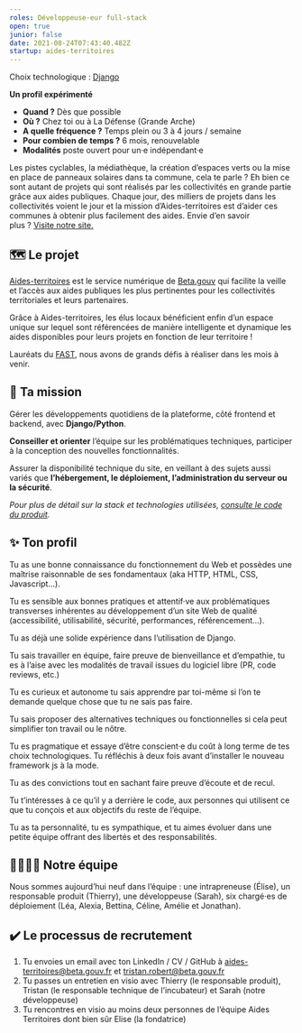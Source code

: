 ```yaml
---
roles: Développeuse·eur full-stack
open: true
junior: false
date: 2021-08-24T07:43:40.482Z
startup: aides-territoires
---
```


Choix technologique : [Django](https://www.djangoproject.com/)

**Un profil expérimenté**

* **Quand ?** Dès que possible
* **Où ?** Chez toi ou à La Défense (Grande Arche)
* **A quelle fréquence ?** Temps plein ou 3 à 4 jours / semaine
* **Pour combien de temps ?** 6 mois, renouvelable
* **Modalités** poste ouvert pour un·e indépendant·e

Les pistes cyclables, la médiathèque, la création d’espaces verts ou la mise en place de panneaux solaires dans ta commune, cela te parle ? Eh bien ce sont autant de projets qui sont réalisés par les collectivités en grande partie grâce aux aides publiques. Chaque jour, des milliers de projets dans les collectivités voient le jour et la mission d’Aides-territoires est d’aider ces communes à obtenir plus facilement des aides. Envie d’en savoir plus ? [Visite notre site.](https://aides-territoires.beta.gouv.fr/)

## 🗺️ Le projet

[Aides-territoires](https://aides-territoires.beta.gouv.fr/) est le service numérique de [Beta.gouv](https://beta.gouv.fr/approche/) qui facilite la veille et l’accès aux aides publiques les plus pertinentes pour les collectivités territoriales et leurs partenaires.

Grâce à Aides-territoires, les élus locaux bénéficient enfin d’un espace unique sur lequel sont référencées de manière intelligente et dynamique les aides disponibles pour leurs projets en fonction de leur territoire !

Lauréats du [FAST](https://beta.gouv.fr/approche/fast), nous avons de grands défis à réaliser dans les mois à venir.

## 🎯 Ta mission

Gérer les développements quotidiens de la plateforme, côté frontend et backend, avec **Django/Python**.

**Conseiller et orienter** l’équipe sur les problématiques techniques, participer à la conception des nouvelles fonctionnalités.

Assurer la disponibilité technique du site, en veillant à des sujets aussi variés que **l’hébergement, le déploiement, l’administration du serveur ou la sécurité**.

*Pour plus de détail sur la stack et technologies utilisées, [consulte le code du produit](https://github.com/MTES-MCT/aides-territoires).*

## ✨ Ton profil

Tu as une bonne connaissance du fonctionnement du Web et possèdes une maîtrise raisonnable de ses fondamentaux (aka HTTP, HTML, CSS, Javascript…).

Tu es sensible aux bonnes pratiques et attentif·ve aux problématiques transverses inhérentes au développement d’un site Web de qualité (accessibilité, utilisabilité, sécurité, performances, référencement…).

Tu as déjà une solide expérience dans l’utilisation de Django.

Tu sais travailler en équipe, faire preuve de bienveillance et d’empathie, tu es à l’aise avec les modalités de travail issues du logiciel libre (PR, code reviews, etc.)

Tu es curieux et autonome tu sais apprendre par toi-même si l’on te demande quelque chose que tu ne sais pas faire.

Tu sais proposer des alternatives techniques ou fonctionnelles si cela peut simplifier ton travail ou le nôtre.

Tu es pragmatique et essaye d’être conscient·e du coût à long terme de tes choix technologiques. Tu réfléchis à deux fois avant d’installer le nouveau framework js à la mode.

Tu as des convictions tout en sachant faire preuve d’écoute et de recul.

Tu t’intéresses à ce qu’il y a derrière le code, aux personnes qui utilisent ce que tu conçois et aux objectifs du reste de l’équipe.

Tu as ta personnalité, tu es sympathique, et tu aimes évoluer dans une petite équipe offrant des libertés et des responsabilités.

## 👨‍👩‍👧‍👦 Notre équipe

Nous sommes aujourd’hui neuf dans l’équipe : une intrapreneuse (Élise), un responsable produit (Thierry), une développeuse (Sarah), six chargé·es de déploiement (Léa, Alexia, Bettina, Céline, Amélie et Jonathan).

## ✔️ Le processus de recrutement

1. Tu envoies un email avec ton LinkedIn / CV / GitHub à aides-territoires@beta.gouv.fr et tristan.robert@beta.gouv.fr
2. Tu passes un entretien en visio avec Thierry (le responsable produit), Tristan (le responsable technique de l’incubateur) et Sarah (notre développeuse)
3. Tu rencontres en visio au moins deux personnes de l’équipe Aides Territoires dont bien sûr Elise (la fondatrice)
